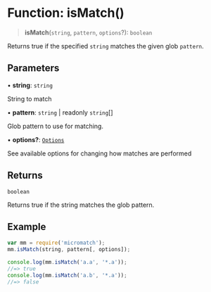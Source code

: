 # Function: isMatch()

> **isMatch**(`string`, `pattern`, `options`?): `boolean`

Returns true if the specified `string` matches the given glob `pattern`.

## Parameters

• **string**: `string`

String to match

• **pattern**: `string` \| readonly `string`[]

Glob pattern to use for matching.

• **options?**: [`Options`](../namespaces/micromatch/interfaces/Options.md)

See available options for changing how matches are performed

## Returns

`boolean`

Returns true if the string matches the glob pattern.

## Example

```js
var mm = require('micromatch');
mm.isMatch(string, pattern[, options]);

console.log(mm.isMatch('a.a', '*.a'));
//=> true
console.log(mm.isMatch('a.b', '*.a'));
//=> false
```
